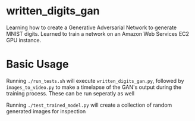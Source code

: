 # written_digits_gan

Learning how to create a Generative Adversarial Network to generate MNIST digits. Learned to train a network on an Amazon Web Services EC2 GPU instance.

# Basic Usage

Running `./run_tests.sh` will execute `written_digits_gan.py`, followed by `images_to_video.py` to make a timelapse of the GAN's output during the training process. These can be run seperatly as well

Running `./test_trained_model.py` will create a collection of random generated images for inspection
